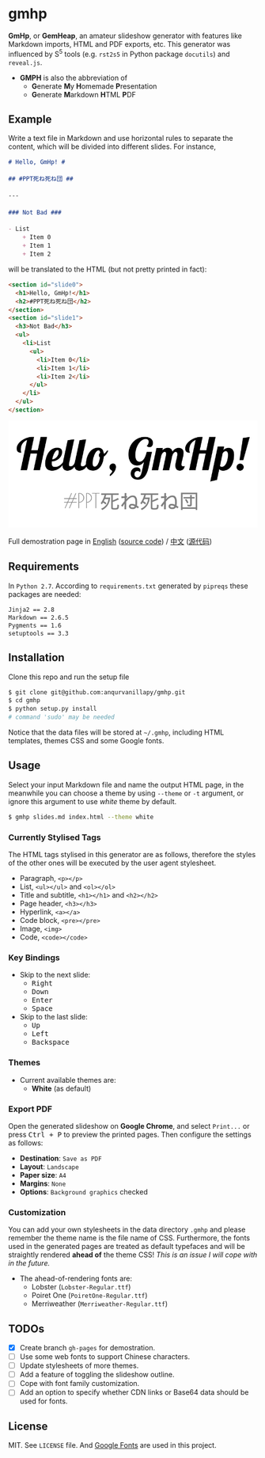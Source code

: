 gmhp
====

**GmHp**, or **GemHeap**, an amateur slideshow generator with features
like Markdown imports, HTML and PDF exports, etc. This generator was
influenced by S<sup>5</sup> tools (e.g. `rst2s5` in Python package
`docutils`) and `reveal.js`.

- **GMPH** is also the abbreviation of
    + **G**enerate **M**y **H**omemade **P**resentation
    + **G**enerate **M**arkdown **H**TML **P**DF

Example
-------

Write a text file in Markdown and use horizontal rules to separate
the content, which will be divided into different slides. For instance,

```markdown
# Hello, GmHp! #

## #PPT死ね死ね団 ##

---

### Not Bad ###

- List
    + Item 0
    + Item 1
    + Item 2
```

will be translated to the HTML (but not pretty printed in fact):

```html
<section id="slide0">
  <h1>Hello, GmHp!</h1>
  <h2>#PPT死ね死ね団</h2>
</section>
<section id="slide1">
  <h3>Not Bad</h3>
  <ul>
    <li>List
      <ul>
        <li>Item 0</li>
        <li>Item 1</li>
        <li>Item 2</li>
      </ul>
    </li>
  </ul>
</section>
```

![screenshot](screenshot.png)

Full demostration page in [English](http://anqurvanillapy.github.io/gmhp/)
([source code](https://raw.githubusercontent.com/anqurvanillapy/gmhp/gh-pages/demo.md))
/ [中文](http://anqurvanillapy.github.io/gmhp/index-zh_cn.html)
([源代码](https://raw.githubusercontent.com/anqurvanillapy/gmhp/gh-pages/demo-zh_cn.md))

Requirements
------------

In `Python 2.7`. According to `requirements.txt` generated by
`pipreqs` these packages are needed:

```
Jinja2 == 2.8
Markdown == 2.6.5
Pygments == 1.6
setuptools == 3.3
```

Installation
------------

Clone this repo and run the setup file

```bash
$ git clone git@github.com:anqurvanillapy/gmhp.git
$ cd gmhp
$ python setup.py install
# command 'sudo' may be needed 
```

Notice that the data files will be stored at `~/.gmhp`, including
HTML templates, themes CSS and some Google fonts.

Usage
-----

Select your input Markdown file and name the output HTML page, in the
meanwhile you can choose a theme by using `--theme` or `-t` argument,
or ignore this argument to use *white* theme by default. 

```bash
$ gmhp slides.md index.html --theme white
```

### Currently Stylised Tags ###

The HTML tags stylised in this generator are as follows, therefore
the styles of the other ones will be executed by the user agent
stylesheet.

- Paragraph, `<p></p>`
- List, `<ul></ul>` and `<ol></ol>`
- Title and subtitle, `<h1></h1>` and `<h2></h2>`
- Page header, `<h3></h3>`
- Hyperlink, `<a></a>`
- Code block, `<pre></pre>`
- Image, `<img>`
- Code, `<code></code>`

### Key Bindings ###

- Skip to the next slide:
    + <kbd>Right</kbd>
    + <kbd>Down</kbd>
    + <kbd>Enter</kbd>
    + <kbd>Space</kbd>
- Skip to the last slide:
    + <kbd>Up</kbd>
    + <kbd>Left</kbd>
    + <kbd>Backspace</kbd>

### Themes ###

- Current available themes are:
    + **White** (as default)

### Export PDF ###

Open the generated slideshow on **Google Chrome**, and select
`Print...` or press <kbd>Ctrl + P</kbd> to preview the printed pages.
Then configure the settings as follows:

- **Destination**: `Save as PDF`
- **Layout**: `Landscape`
- **Paper size**: `A4`
- **Margins**: `None`
- **Options**: `Background graphics` checked

### Customization ###

You can add your own stylesheets in the data directory `.gmhp` and
please remember the theme name is the file name of CSS. Furthermore,
the fonts used in the generated pages are treated as default typefaces
and will be straightly rendered **ahead of** the theme CSS! *This is an
issue I will cope with in the future.*

- The ahead-of-rendering fonts are:
    + Lobster (`Lobster-Regular.ttf`)
    + Poiret One (`PoiretOne-Regular.ttf`)
    + Merriweather (`Merriweather-Regular.ttf`)

TODOs
-----

* [x] Create branch `gh-pages` for demostration.
* [ ] Use some web fonts to support Chinese characters.
* [ ] Update stylesheets of more themes.
* [ ] Add a feature of toggling the slideshow outline.
* [ ] Cope with font family customization.
* [ ] Add an option to specify whether CDN links or Base64 data should
be used for fonts.

License
-------

MIT. See `LICENSE` file. And [Google Fonts](https://www.google.com/fonts)
are used in this project.
